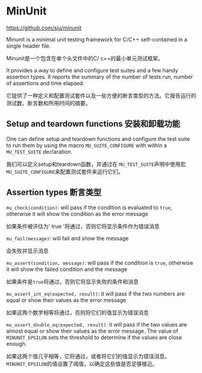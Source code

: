 # MinUnit

https://github.com/siu/minunit

Minunit is a minimal unit testing framework for C/C++ self-contained in a single header file.

Minunit是一个包含在单个头文件中的C/ c++的最小单元测试框架。

It provides a way to define and configure test suites and a few handy assertion types. It reports the summary of the number of tests run, number of assertions and time elapsed.

它提供了一种定义和配置测试套件以及一些方便的断言类型的方法。它报告运行的测试数、断言数和所用时间的摘要。

## Setup and teardown functions 安装和卸载功能

One can define setup and teardown functions and configure the test suite to run them by using the macro `MU_SUITE_CONFIGURE` with within a `MU_TEST_SUITE` declaration.

我们可以定义setup和teardown函数，并通过在 `MU_TEST_SUITE`声明中使用宏`MU_SUITE_CONFIGURE`来配置测试套件来运行它们。

## Assertion types 断言类型

`mu_check(condition)`: will pass if the condition is evaluated to `true`, otherwise it will show the condition as the error message

如果条件被评估为' true '将通过，否则它将显示条件作为错误消息

`mu_fail(message)`: will fail and show the message

会失败并显示消息

`mu_assert(condition, message)`: will pass if the condition is `true`, otherwise it will show the failed condition and the message

如果条件是`true`将通过，否则它将显示失败的条件和消息

`mu_assert_int_eq(expected, result)`: it will pass if the two numbers are equal or show their values as the error message

如果这两个数字相等将通过，否则将它们的值显示为错误消息

`mu_assert_double_eq(expected, result)`: it will pass if the two values are almost equal or show their values as the error message. The value of `MINUNIT_EPSILON` sets the threshold to determine if the values are close enough.

如果这两个值几乎相等，它将通过，或者将它们的值显示为错误消息。`MINUNIT_EPSILON`的值设置了阈值，以确定这些值是否足够接近。

